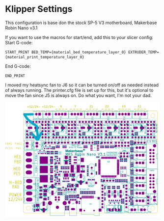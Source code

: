 # Klipper Settings

This configuration is base don the stock SP-5 V3 motherboard, Makerbase Robin Nano v3.1

If you want to use the macros for start/end, add this to your slicer config:
Start G-code:
```
START_PRINT BED_TEMP={material_bed_temperature_layer_0} EXTRUDER_TEMP={material_print_temperature_layer_0}
```
End G-code:
```
END_PRINT
```

I moved my heatsync fan to J6 so it can be turned on/off as needed instead of always running. The printer.cfg file is set up for this, but it's optional to move the fan since J5 is always on. Do what you want, I'm not your dad.

![Optional Fan Move](images/Move_Heatsync_Fan.png "J5 to J6")
